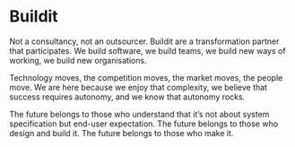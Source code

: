 # Buildit

Not a consultancy, not an outsourcer. Buildit are a transformation partner that participates. We build software, we build teams, we build new ways of working, we build new organisations.

Technology moves, the competition moves, the market moves, the people move. We are here because we enjoy that complexity, we believe that success requires autonomy, and we know that autonomy rocks.

The future belongs to those who understand that it’s not about system specification but end-user expectation. The future belongs to those who design and build it. The future belongs to those who make it.
